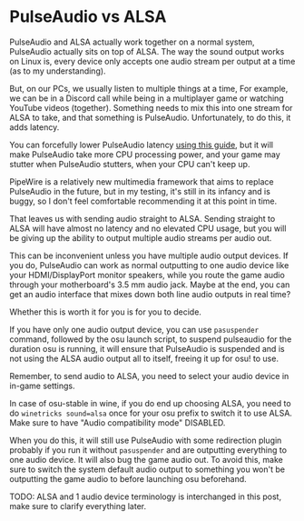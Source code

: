 # PulseAudio vs ALSA
PulseAudio and ALSA actually work together on a normal system, PulseAudio actually sits on top of ALSA.
The way the sound output works on Linux is, 
every device only accepts one audio stream per output at a time (as to my understanding).

But, on our PCs, we usually listen to multiple things at a time, 
For example, we can be in a Discord call while being in a multiplayer game or watching YouTube videos (together).
Something needs to mix this into one stream for ALSA to take, and that something is PulseAudio.
Unfortunately, to do this, it adds latency. 

You can forcefully lower PulseAudio latency
[using this guide](https://github.com/Kyuunex/osu-linux/tree/main/pulseaudio-lower-latency.md), 
but it will make PulseAudio take more CPU processing power, 
and your game may stutter when PulseAudio stutters, when your CPU can't keep up.

PipeWire is a relatively new multimedia framework that aims to replace PulseAudio in the future,
but in my testing, it's still in its infancy and is buggy, 
so I don't feel comfortable recommending it at this point in time.

That leaves us with sending audio straight to ALSA.
Sending straight to ALSA will have almost no latency and no elevated CPU usage,
but you will be giving up the ability to output multiple audio streams per audio out. 

This can be inconvenient unless you have multiple audio output devices.
If you do, PulseAudio can work as normal outputting to one audio device like your HDMI/DisplayPort monitor speakers,
while you route the game audio through your motherboard's 3.5 mm audio jack.
Maybe at the end, you can get an audio interface that mixes down both line audio outputs in real time?

Whether this is worth it for you is for you to decide. 

If you have only one audio output device, you can use `pasuspender` command, followed by the osu launch script, 
to suspend pulseaudio for the duration osu is running, 
it will ensure that PulseAudio is suspended and is not using the ALSA audio output all to itself, 
freeing it up for osu! to use.

Remember, to send audio to ALSA, you need to select your audio device in in-game settings.

In case of osu-stable in wine, if you do end up choosing ALSA,
you need to do `winetricks sound=alsa` once for your osu prefix to switch it to use ALSA.
Make sure to have "Audio compatibility mode" DISABLED.

When you do this, it will still use PulseAudio with some redirection plugin probably if you run it without `pasuspender` 
and are outputting everything to one audio device. It will also bug the game audio out. 
To avoid this, make sure to switch the system default audio output to something you won't be outputting 
the game audio to before launching osu beforehand.

TODO: ALSA and 1 audio device terminology is interchanged in this post, make sure to clarify everything later.
